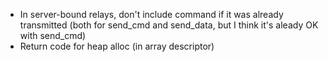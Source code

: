 * In server-bound relays, don't include command if it was already transmitted (both for send_cmd and send_data, but I think it's aleady OK with send_cmd)
* Return code for heap alloc (in array descriptor)
